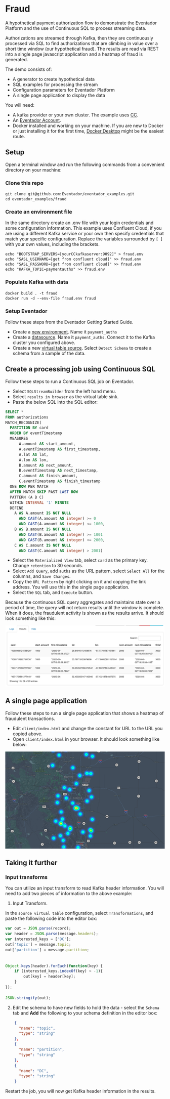 # Fraud
A hypothetical payment authorization flow to demonstrate the Eventador Platform and the use of Continuous SQL to process streaming data.

Authorizations are streamed through Kafka, then they are continuously processed via SQL to find authorizations that are climbing in value over a short time window (our hypothetical fraud). The results are read via REST into a single page javascript application and a heatmap of fraud is generated.

The demo consists of:

- A generator to create hypothetical data
- SQL examples for processing the stream
- Configuration parameters for Eventador Platform
- A single page application to display the data

You will need:

- A kafka provider or your own cluster. The example uses [CC](https://confluent.cloud/login).
- An [Eventador Account](https://eventador.cloud/register).
- Docker installed and working on your machine. If you are new to Docker or just installing it for the first time, [Docker Desktop](https://www.docker.com/products/docker-desktop) might be the easiest route.

## Setup

Open a terminal window and run the following commands from a convenient directory on your machine:

### Clone this repo
```
git clone git@github.com:Eventador/eventador_examples.git
cd eventador_examples/fraud
```

### Create an environment file
In the same directory create an .env file with your login credentials and some configuration information. This example uses Confluent Cloud, if you are using a different Kafka service or your own then specify credentials that match your specific configuration. Replace the variables surrounded by `[ ]` with your own values, including the brackets.
```
echo "BOOTSTRAP_SERVERS=[yourCCkafkaserver:9092]" > fraud.env
echo "SASL_USERNAME=[get from confluent cloud]" >> fraud.env
echo "SASL_PASSWORD=[get from confluent cloud]" >> fraud.env
echo "KAFKA_TOPIC=paymentauths" >> fraud.env
```

### Populate Kafka with data
```
docker build . -t fraud
docker run -d --env-file fraud.env fraud
```

### Setup Eventador
Follow these steps from the Eventador Getting Started Guide.

- Create a [new environment](https://docs.eventador.io/sqlstreambuilder/ssb_getting_started/#1-create-a-cloud-environment). Name it `payment_auths`
- Create a [datasource](https://docs.eventador.io/sqlstreambuilder/ssb_getting_started/#2-create-a-data-source). Name it `payment_auths`. Connect it to the Kafka cluster you configured above.
- Create a new [virtual table source](https://docs.eventador.io/sqlstreambuilder/ssb_getting_started/#3-create-virtual-table-as-a-source). Select `Detect Schema` to create a schema from a sample of the data.

## Create a processing job using Continuous SQL

Follow these steps to run a Continuous SQL job on Eventador.

- Select `SQLStreamBuilder` from the left hand menu.
- Select `results in browser` as the virtual table sink.
- Paste the below SQL into the SQL editor:

```SQL
SELECT *
FROM authorizations
MATCH_RECOGNIZE(
  PARTITION BY card
  ORDER BY eventTimestamp
  MEASURES
      A.amount AS start_amount,
      A.eventTimestamp AS first_timestamp,
      A.lat AS lat,
      A.lon AS lon,
      B.amount AS next_amount,
      B.eventTimestamp AS next_timestamp,
      C.amount AS finish_amount,
      C.eventTimestamp AS finish_timestamp
  ONE ROW PER MATCH
  AFTER MATCH SKIP PAST LAST ROW
  PATTERN (A B C)
  WITHIN INTERVAL '1' MINUTE
  DEFINE
    A AS A.amount IS NOT NULL
      AND CAST(A.amount AS integer) >= 0
      AND CAST(A.amount AS integer) <= 1000,
    B AS B.amount IS NOT NULL
      AND CAST(B.amount AS integer) >= 1001
      AND CAST(B.amount AS integer) <= 2000,
    C AS C.amount IS NOT NULL
      AND CAST(C.amount AS integer) > 2001)
```

- Select the `Materialized View` tab, select `card` as the primary key. Change `retention` to 30 seconds.
- Select `Add Query`, add `auths` as the URL pattern, select `Select All` for the columns, and `Save Changes`.
- Copy the `URL Pattern` by right clicking on it and copying the link address. You will use this in the single page application.
- Select the `SQL` tab, and `Execute` button.


Because the continuous SQL query aggregates and maintains state over a period of time, the query will not return results until the window is complete. When it does, the fraudulent activity is shown as the results arrive. It should look something like this:

![img](img/ssb_snap.png)


## A single page application

Follow these steps to run a single page application that shows a heatmap of fraudulent transactions.

- Edit `client/index.html` and change the constant for URL to the URL you copied above.
- Open `client/index.html` in your browser. It should look something like below:

![img2](img/heatmap.png)



## Taking it further

### Input transforms

You can utilize an input transform to read Kafka header information. You will need to add two pieces of information to the above example:

1. Input Transform.

In the `source virtual table` configuration, select `Transformations`, and paste the following code into the editor box:
```javascript
var out = JSON.parse(record);
var header = JSON.parse(message.headers);
var interested_keys = ['DC'];
out['topic'] = message.topic;
out['partition'] = message.partition;


Object.keys(header).forEach(function(key) {
    if (interested_keys.indexOf(key) > -1){
        out[key] = header[key];
    }
});

JSON.stringify(out);
```

2. Edit the schema to have new fields to hold the data - select the `Schema` tab and **Add** the following to your schema definition in the editor box:

```JSON
    {
      "name": "topic",
      "type": "string"
    },
    {
      "name": "partition",
      "type": "string"
    },
    {
      "name": "DC",
      "type": "string"
    }
```

Restart the job, you will now get Kafka header information in the results.
